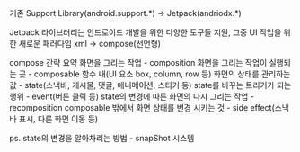 기존 Support Library(android.support.\*) -> Jetpack(andriodx.\*)

Jetpack 라이브러리는 안드로이드 개발을 위한 다양한 도구들 지원, 그중 UI 작업을 위한 새로운 패러다임
xml -> compose(선언형)

compose 간략 요약
	화면을 그리는 작업 - composition
	화면을 그리는 작업이 실행되는 곳 - composable 함수 내(UI 요소 box, column, row 등)
	화면의 상태를 관리하는 값 - state(스낵바, 게시물, 댓글, 애니메이션, 스티커 등)
	state를 바꾸는 트리거가 되는 행위 - event(버튼 클릭 등)
	state의 변경에 따른 화면의 다시 그리는 작업 - recomposition
	composable 밖에서 화면 상태를 변경 시키는 것 - side effect(스낵바 표시, 다른 화면 이동 등)

ps. state의 변경을 알아차리는 방법 - snapShot 시스템
